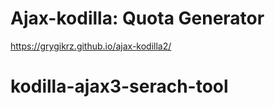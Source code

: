 # Ajax-kodilla: Quota Generator

https://grygikrz.github.io/ajax-kodilla2/
# kodilla-ajax3-serach-tool
